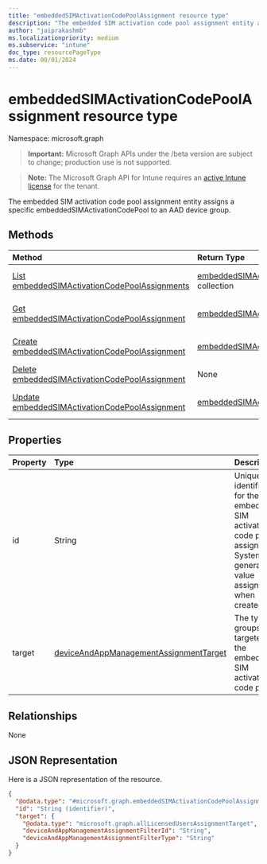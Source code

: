 ```yaml
---
title: "embeddedSIMActivationCodePoolAssignment resource type"
description: "The embedded SIM activation code pool assignment entity assigns a specific embeddedSIMActivationCodePool to an AAD device group."
author: "jaiprakashmb"
ms.localizationpriority: medium
ms.subservice: "intune"
doc_type: resourcePageType
ms.date: 08/01/2024
---
```


# embeddedSIMActivationCodePoolAssignment resource type

Namespace: microsoft.graph

> **Important:** Microsoft Graph APIs under the /beta version are subject to change; production use is not supported.

> **Note:** The Microsoft Graph API for Intune requires an [active Intune license](https://go.microsoft.com/fwlink/?linkid=839381) for the tenant.

The embedded SIM activation code pool assignment entity assigns a specific embeddedSIMActivationCodePool to an AAD device group.

## Methods
|Method|Return Type|Description|
|:---|:---|:---|
|[List embeddedSIMActivationCodePoolAssignments](../api/intune-esim-embeddedsimactivationcodepoolassignment-list.md)|[embeddedSIMActivationCodePoolAssignment](../resources/intune-esim-embeddedsimactivationcodepoolassignment.md) collection|List properties and relationships of the [embeddedSIMActivationCodePoolAssignment](../resources/intune-esim-embeddedsimactivationcodepoolassignment.md) objects.|
|[Get embeddedSIMActivationCodePoolAssignment](../api/intune-esim-embeddedsimactivationcodepoolassignment-get.md)|[embeddedSIMActivationCodePoolAssignment](../resources/intune-esim-embeddedsimactivationcodepoolassignment.md)|Read properties and relationships of the [embeddedSIMActivationCodePoolAssignment](../resources/intune-esim-embeddedsimactivationcodepoolassignment.md) object.|
|[Create embeddedSIMActivationCodePoolAssignment](../api/intune-esim-embeddedsimactivationcodepoolassignment-create.md)|[embeddedSIMActivationCodePoolAssignment](../resources/intune-esim-embeddedsimactivationcodepoolassignment.md)|Create a new [embeddedSIMActivationCodePoolAssignment](../resources/intune-esim-embeddedsimactivationcodepoolassignment.md) object.|
|[Delete embeddedSIMActivationCodePoolAssignment](../api/intune-esim-embeddedsimactivationcodepoolassignment-delete.md)|None|Deletes a [embeddedSIMActivationCodePoolAssignment](../resources/intune-esim-embeddedsimactivationcodepoolassignment.md).|
|[Update embeddedSIMActivationCodePoolAssignment](../api/intune-esim-embeddedsimactivationcodepoolassignment-update.md)|[embeddedSIMActivationCodePoolAssignment](../resources/intune-esim-embeddedsimactivationcodepoolassignment.md)|Update the properties of a [embeddedSIMActivationCodePoolAssignment](../resources/intune-esim-embeddedsimactivationcodepoolassignment.md) object.|

## Properties
|Property|Type|Description|
|:---|:---|:---|
|id|String|Unique identifier for the embedded SIM activation code pool assignment. System generated value assigned when created.|
|target|[deviceAndAppManagementAssignmentTarget](../resources/intune-shared-deviceandappmanagementassignmenttarget.md)|The type of groups targeted by the embedded SIM activation code pool.|

## Relationships
None

## JSON Representation
Here is a JSON representation of the resource.
<!-- {
  "blockType": "resource",
  "keyProperty": "id",
  "@odata.type": "microsoft.graph.embeddedSIMActivationCodePoolAssignment"
}
-->
``` json
{
  "@odata.type": "#microsoft.graph.embeddedSIMActivationCodePoolAssignment",
  "id": "String (identifier)",
  "target": {
    "@odata.type": "microsoft.graph.allLicensedUsersAssignmentTarget",
    "deviceAndAppManagementAssignmentFilterId": "String",
    "deviceAndAppManagementAssignmentFilterType": "String"
  }
}
```
